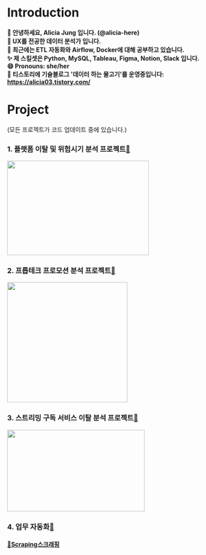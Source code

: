 # Introduction
**👋 안녕하세요, Alicia Jung 입니다. (@alicia-here)                       
👀 UX를 전공한 데이터 분석가 입니다.                      
🌱 최근에는 ETL 자동화와 Airflow, Docker에 대해 공부하고 있습니다.                      
✨ 제 스킬셋은 Python, MySQL, Tableau, Figma, Notion, Slack 입니다.                           
😄 Pronouns: she/her                        
🔗 티스토리에 기술블로그 '데이터 하는 물고기'를 운영중입니다: https://alicia03.tistory.com/**

# Project
(모든 프로젝트가 코드 업데이트 중에 있습니다.)
### 1. 플랫폼 이탈 및 위험시기 분석 프로젝트[🔗](https://github.com/alicia-here/platform-project.git)
[<img src="https://github.com/user-attachments/assets/8a6ef6c9-0ff7-45a8-a59d-96fa5f327b40" width="330" height="220"/>](https://github.com/alicia-here/platform-project.git)

### 2. 프롭테크 프로모션 분석 프로젝트[🔗](https://github.com/alicia-here/proptech-promtion-project.git)
[<img src="https://github.com/user-attachments/assets/3127644c-eea9-4d5e-a1f8-d48ca780f22d" width="280" height="280"/>](https://github.com/alicia-here/proptech-promtion-project.git)

### 3. 스트리밍 구독 서비스 이탈 분석 프로젝트[🔗](https://github.com/alicia-here/streaming-subsciption-project.git) 
[<img src="https://github.com/user-attachments/assets/f113ad60-247c-4002-a5a5-8902c5a51aaf" width="320" height="190"/>](https://github.com/alicia-here/streaming-subsciption-project.git)

### 4. 업무 자동화[🔗](https://github.com/alicia-here/ecommerce-automization.git)
#### [📁Scraping스크래핑](https://github.com/alicia-here/ecommerce-automization/tree/main/Scraping%EC%8A%A4%ED%81%AC%EB%9E%98%ED%95%91) 

<!---
alicia-here/alicia-here is a ✨ special ✨ repository because its `README.md` (this file) appears on your GitHub profile.
You can click the Preview link to take a look at your changes.
--->
